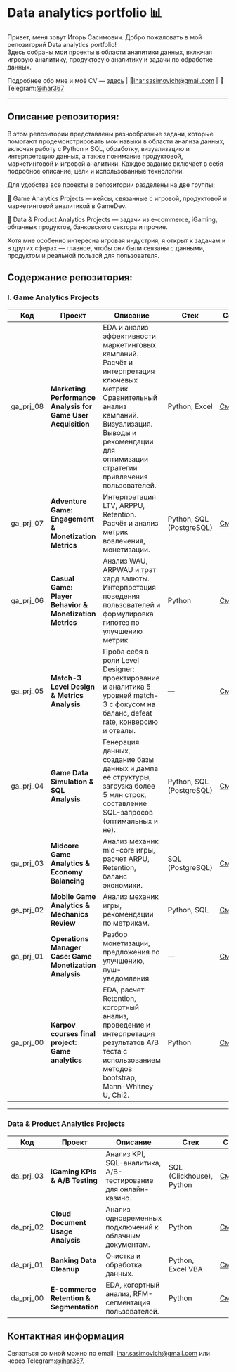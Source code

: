 # Data analytics portfolio 📊

Привет, меня зовут Игорь Сасимович. 
Добро пожаловать в мой репозиторий Data analytics portfolio!       
Здесь собраны мои проекты в области аналитики данных, включая игровую аналитику, продуктовую аналитику и задачи по обработке данных.

Подробнее обо мне и моё CV — [здесь](https://github.com/i-sasimovich/data_analytics_portfolio/tree/main/ABOUT_ME.md) | 📧[ihar.sasimovich@gmail.com](mailto:ihar.sasimovich@gmail.com) | 📱 Telegram:[@ihar367](https://t.me/ihar367)

-----


## Описание репозитория:
В этом репозитории представлены разнообразные задачи, которые помогают продемонстрировать мои навыки в области анализа данных, включая работу с Python и SQL, обработку, визуализацию и интерпретацию данных, а также понимание продуктовой, маркетинговой и игровой аналитики. Каждое задание включает в себя подробное описание, цели и использованные технологии.

Для удобства все проекты в репозитории разделены на две группы:

🔹 Game Analytics Projects — кейсы, связанные с игровой, продуктовой и маркетинговой аналитикой в GameDev.

🔹 Data & Product Analytics Projects — задачи из e-commerce, iGaming, облачных продуктов, банковского сектора и прочие.

Хотя мне особенно интересна игровая индустрия, я открыт к задачам и в других сферах — главное, чтобы они были связаны с данными, продуктом и реальной пользой для пользователя.


## Содержание репозитория:

### I. Game Analytics Projects

| Код  | Проект                                   | Описание                                                        | Стек                        | Ссылка     |
|---------|------------------------------------------|-----------------------------------------------------------------|-----------------------------------|------------|
| ga_prj_08 | **Marketing Performance Analysis for Game User Acquisition** | EDA и анализ эффективности маркетинговых кампаний. Расчёт и интерпретация ключевых метрик. Сравнительный анализ кампаний. Визуализация. Выводы и рекомендации для оптимизации стратегии привлечения пользователей. | Python, Excel | [Смотреть](https://github.com/i-sasimovich/data_analytics_portfolio/tree/main/01_game_analytics_projects/ga_prj_08_marketing_performance_analysis_for_game_user_acquisition) |
| ga_prj_07 | **Adventure Game: Engagement & Monetization Metrics** | Интерпретация LTV, ARPPU, Retention. Расчёт и анализ метрик вовлечения, монетизации. | Python, SQL (PostgreSQL) | [Смотреть](https://github.com/i-sasimovich/data_analytics_portfolio/tree/main/01_game_analytics_projects/ga_prj_07_adventure_game_engagement_monetization) |
| ga_prj_06 | **Casual Game: Player Behavior & Monetization Metrics** | Анализ WAU, ARPWAU и трат хард валюты. Интерпретация поведения пользователей и формулировка гипотез по улучшению метрик. | Python | [Смотреть](https://github.com/i-sasimovich/data_analytics_portfolio/tree/main/01_game_analytics_projects/ga_prj_06_casual_game_behavior_monetization) |
| ga_prj_05 | **Match-3 Level Design & Metrics Analysis** | Проба себя в роли Level Designer: проектирование и аналитика 5 уровней match-3 с фокусом на баланс, defeat rate, конверсию и отвалы. | —                        | [Смотреть](https://github.com/i-sasimovich/data_analytics_portfolio/tree/main/01_game_analytics_projects/ga_prj_05_match3_level_design_metrics) |
| ga_prj_04  | **Game Data Simulation & SQL Analysis** | Генерация данных, создание базы данных и дампа её структуры, загрузка более 5 млн строк,  составление SQL-запросов (оптимальных и не). | Python, SQL (PostgreSQL) | [Смотреть](https://github.com/i-sasimovich/data_analytics_portfolio/tree/main/01_game_analytics_projects/ga_prj_04_game_data_simulation_sql) |
| ga_prj_03 | **Midcore Game Analytics & Economy Balancing** | Анализ механик mid-core игры, расчет ARPU, Retention, баланс экономики. | SQL (PostgreSQL) | [Смотреть](https://github.com/i-sasimovich/data_analytics_portfolio/tree/main/01_game_analytics_projects/ga_prj_03_midcore_game_analytics_and_economy) |
| ga_prj_02  | **Mobile Game Analytics & Mechanics Review**              | Анализ механик игры, рекомендации по метрикам.              | Python, SQL          | [Смотреть](https://github.com/i-sasimovich/data_analytics_portfolio/tree/main/01_game_analytics_projects/ga_prj_02_mobile_game_analytics_mechanics) |
| ga_prj_01 | **Operations Manager Case: Game Monetization Analysis**     | Разбор монетизации, предложения по улучшению, пуш-уведомления.    | —                        | [Смотреть](https://github.com/i-sasimovich/data_analytics_portfolio/tree/main/01_game_analytics_projects/ga_prj_01_operations_manager_case____game_monetization_analysis) |
| ga_prj_00  | **Karpov courses final project: Game analytics**|  EDA, расчет Retention, когортный анализ, проведение и интерпретация результатов A/B теста с использованием методов bootstrap, Mann-Whitney U, Chi2. | Python     | [Смотреть](https://github.com/i-sasimovich/data_analytics_portfolio/tree/main/01_game_analytics_projects/ga_prj_00_final_project_game_analytics___karpov_courses) |

-----

### Data & Product Analytics Projects

| Код   | Проект                                 | Описание                                             | Стек                 | Ссылка     |
|---------|----------------------------------------|-----------------------------------------------------|------------------------------|------------|
| da_prj_03 | **iGaming KPIs & A/B Testing**        | Анализ KPI, SQL-аналитика, A/B-тестирование для онлайн-казино. | SQL (Clickhouse), Python | [Смотреть](https://github.com/i-sasimovich/data_analytics_portfolio/tree/main/02_data_product_analytics_projects/da_prj_03_igaming_metrics_ab_test) |
| da_prj_02 | **Cloud Document Usage Analysis** | Анализ одновременных подключений к облачным документам. | Python | [Смотреть](https://github.com/i-sasimovich/data_analytics_portfolio/tree/main/02_data_product_analytics_projects/da_prj_02_cloud_docs_usage) |
| da_prj_01  | **Banking Data Cleanup** | Очистка и обработка данных. | Python, Excel VBA | [Смотреть](https://github.com/i-sasimovich/data_analytics_portfolio/tree/main/02_data_product_analytics_projects/da_prj_01_banking_data_cleanup) |
| da_prj_00 | **E-commerce Retention & Segmentation** | EDA, когортный анализ, RFM-сегментация пользователей. | Python | [Смотреть](https://github.com/i-sasimovich/data_analytics_portfolio/tree/main/02_data_product_analytics_projects/da_prj_00_ecommerce_retention_rfm___karpov_courses_project) |



## Контактная информация
Связаться со мной можно по email: [ihar.sasimovich@gmail.com](mailto:ihar.sasimovich@gmail.com) или через Telegram:[@ihar367](http://t.me/ihar367).